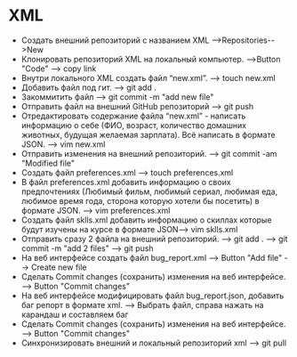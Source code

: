 # XML
 - Создать внешний репозиторий c названием XML -->Repositories-->New
 - Клонировать репозиторий XML на локальный компьютер. -->Button "Code" --> copy link
 - Внутри локального XML создать файл “new.xml”. --> touch new.xml
 - Добавить файл под гит. --> git add .
 - Закоммитить файл --> git commit -m "add new file"
 - Отправить файл на внешний GitHub репозиторий --> git push
 - Отредактировать содержание файла “new.xml” - написать информацию о себе (ФИО, возраст, количество домашних животных, будущая желаемая зарплата). Всё написать в формате JSON. 
 --> vim new.xml
 - Отправить изменения на внешний репозиторий. --> git commit -am "Modified file"
 - Создать файл preferences.xml --> touch preferences.xml
 - В файл preferences.xml добавить информацию о своих предпочтениях (Любимый фильм, любимый сериал, любимая еда, любимое время года, сторона которую хотели бы посетить) в формате JSON. --> vim preferences.xml
- Создать файл sklls.xml добавить информацию о скиллах которые будут изучены на курсе в формате JSON--> vim sklls.xml
- Отправить сразу 2 файла на внешний репозиторий. --> git add . --> git commit -m "add 2 files" --> git push
- На веб интерфейсе создать файл bug_report.xml --> Button "Add file" --> Create new file
- Сделать Commit changes (сохранить) изменения на веб интерфейсе. --> Button "Commit changes"
- На веб интерфейсе модифицировать файл bug_report.json, добавить баг репорт в формате xml. --> Выбрать файл, справа нажать на карандаш и составляем баг
- Сделать Commit changes (сохранить) изменения на веб интерфейсе. --> Button "Commit changes"
- Синхронизировать внешний и локальный репозиторий xml --> git pull
